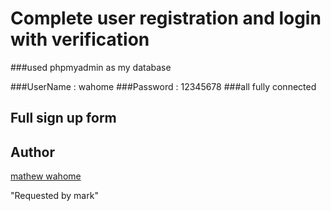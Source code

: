 # Complete user registration and login with verification 
###used phpmyadmin as my database 


###UserName : wahome
###Password : 12345678
###all fully connected
## Full sign up form

## Author

[mathew wahome](https://github.com/wa2f)

"Requested by mark"




